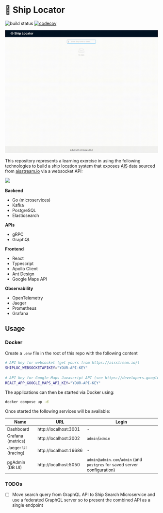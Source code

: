 # 🚢 Ship Locator

![build status](https://github.com/mikeewhite/ship-locator/actions/workflows/backend.yml/badge.svg) [![codecov](https://codecov.io/gh/mikeewhite/ports-service/graph/badge.svg?token=BVGJXYFWCC)](https://codecov.io/gh/mikeewhite/ports-service)

![](https://github.com/mikeewhite/ship-locator/blob/main/images/demo.gif)

This repository represents a learning exercise in using the following technologies to build a ship location system that
exposes [AIS](https://en.wikipedia.org/wiki/Automatic_identification_system) data sourced from [aisstream.io](https://aisstream.io/) via a websocket API:

![](https://github.com/mikeewhite/ship-locator/blob/main/images/ship-locator-container-diagram.png.gif)

**Backend**
- Go (microservices)
- Kafka
- PostgreSQL
- Elasticsearch

**APIs**
 - gRPC
 - GraphQL

**Frontend**
- React
- Typescript
- Apollo Client
- Ant Design
- Google Maps API

**Observability**
- OpenTelemetry
- Jaeger
- Prometheus
- Grafana

## Usage

### Docker
Create a `.env` file in the root of this repo with the following content
```bash
# API key for websocket (get yours from https://aisstream.io/)
SHIPLOC_WEBSOCKETAPIKEY="YOUR-API-KEY" 

# API key for Google Maps Javascript API (see https://developers.google.com/maps/documentation/javascript/get-api-key)
REACT_APP_GOOGLE_MAPS_API_KEY="YOUR-API-KEY"
```
The applications can then be started via Docker using:
```bash
docker compose up -d
```

Once started the following services will be available:

| Name                | URL                   | Login                                                                     |
|---------------------|-----------------------|---------------------------------------------------------------------------|
| Dashboard           | http://localhost:3001 | -                                                                         |
| Grafana (metrics)   | http://localhost:3002 | `admin`/`admin`                                                           |
| Jaeger UI (tracing) | http://localhost:16686 | -                                                                         |
| pgAdmin (DB UI)     | http://localhost:5050 | `admin@admin.com`/`admin` (and `postgres` for saved server configuration) | 

### TODOs

- [ ] Move search query from GraphQL API to Ship Search Microservice and use a federated GraphQL server so to present the combined API as a single endpoint